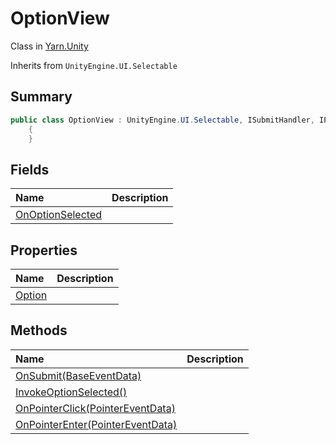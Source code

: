 # OptionView

Class in [Yarn.Unity](/api/csharp/yarn.unity.md)

Inherits from `UnityEngine.UI.Selectable`

## Summary



```csharp
public class OptionView : UnityEngine.UI.Selectable, ISubmitHandler, IPointerClickHandler, IPointerEnterHandler
    {
    }
```

## Fields

|Name|Description|
|:---|:---|
|[OnOptionSelected](/api/csharp/yarn.unity.optionview.onoptionselected.md)||

## Properties

|Name|Description|
|:---|:---|
|[Option](/api/csharp/yarn.unity.optionview.option.md)||

## Methods

|Name|Description|
|:---|:---|
|[OnSubmit(BaseEventData)](/api/csharp/yarn.unity.optionview.onsubmit.md)||
|[InvokeOptionSelected()](/api/csharp/yarn.unity.optionview.invokeoptionselected.md)||
|[OnPointerClick(PointerEventData)](/api/csharp/yarn.unity.optionview.onpointerclick.md)||
|[OnPointerEnter(PointerEventData)](/api/csharp/yarn.unity.optionview.onpointerenter.md)||


